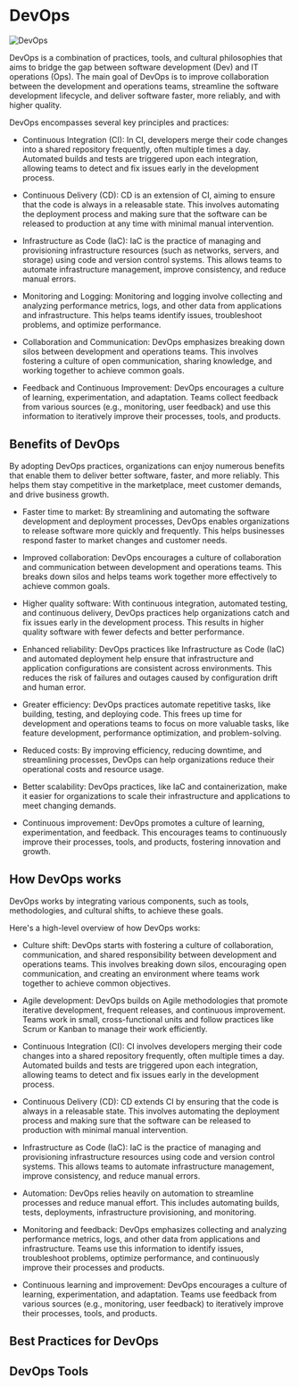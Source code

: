 # DevOps

![DevOps](../figs/mlops/devops/devops.png)

DevOps is a combination of practices, tools, and cultural philosophies that aims to bridge the gap between software development (Dev) and IT operations (Ops). The main goal of DevOps is to improve collaboration between the development and operations teams, streamline the software development lifecycle, and deliver software faster, more reliably, and with higher quality.

DevOps encompasses several key principles and practices:

- Continuous Integration (CI): In CI, developers merge their code changes into a shared repository frequently, often multiple times a day. Automated builds and tests are triggered upon each integration, allowing teams to detect and fix issues early in the development process.

- Continuous Delivery (CD): CD is an extension of CI, aiming to ensure that the code is always in a releasable state. This involves automating the deployment process and making sure that the software can be released to production at any time with minimal manual intervention.

- Infrastructure as Code (IaC): IaC is the practice of managing and provisioning infrastructure resources (such as networks, servers, and storage) using code and version control systems. This allows teams to automate infrastructure management, improve consistency, and reduce manual errors.

- Monitoring and Logging: Monitoring and logging involve collecting and analyzing performance metrics, logs, and other data from applications and infrastructure. This helps teams identify issues, troubleshoot problems, and optimize performance.

- Collaboration and Communication: DevOps emphasizes breaking down silos between development and operations teams. This involves fostering a culture of open communication, sharing knowledge, and working together to achieve common goals.

- Feedback and Continuous Improvement: DevOps encourages a culture of learning, experimentation, and adaptation. Teams collect feedback from various sources (e.g., monitoring, user feedback) and use this information to iteratively improve their processes, tools, and products.

## Benefits of DevOps

By adopting DevOps practices, organizations can enjoy numerous benefits that enable them to deliver better software, faster, and more reliably. This helps them stay competitive in the marketplace, meet customer demands, and drive business growth.

- Faster time to market: By streamlining and automating the software development and deployment processes, DevOps enables organizations to release software more quickly and frequently. This helps businesses respond faster to market changes and customer needs.

- Improved collaboration: DevOps encourages a culture of collaboration and communication between development and operations teams. This breaks down silos and helps teams work together more effectively to achieve common goals.

- Higher quality software: With continuous integration, automated testing, and continuous delivery, DevOps practices help organizations catch and fix issues early in the development process. This results in higher quality software with fewer defects and better performance.

- Enhanced reliability: DevOps practices like Infrastructure as Code (IaC) and automated deployment help ensure that infrastructure and application configurations are consistent across environments. This reduces the risk of failures and outages caused by configuration drift and human error.

- Greater efficiency: DevOps practices automate repetitive tasks, like building, testing, and deploying code. This frees up time for development and operations teams to focus on more valuable tasks, like feature development, performance optimization, and problem-solving.

- Reduced costs: By improving efficiency, reducing downtime, and streamlining processes, DevOps can help organizations reduce their operational costs and resource usage.

- Better scalability: DevOps practices, like IaC and containerization, make it easier for organizations to scale their infrastructure and applications to meet changing demands.

- Continuous improvement: DevOps promotes a culture of learning, experimentation, and feedback. This encourages teams to continuously improve their processes, tools, and products, fostering innovation and growth.

## How DevOps works

DevOps works by integrating various components, such as tools, methodologies, and cultural shifts, to achieve these goals.

Here's a high-level overview of how DevOps works:

- Culture shift: DevOps starts with fostering a culture of collaboration, communication, and shared responsibility between development and operations teams. This involves breaking down silos, encouraging open communication, and creating an environment where teams work together to achieve common objectives.

- Agile development: DevOps builds on Agile methodologies that promote iterative development, frequent releases, and continuous improvement. Teams work in small, cross-functional units and follow practices like Scrum or Kanban to manage their work efficiently.

- Continuous Integration (CI): CI involves developers merging their code changes into a shared repository frequently, often multiple times a day. Automated builds and tests are triggered upon each integration, allowing teams to detect and fix issues early in the development process.

- Continuous Delivery (CD): CD extends CI by ensuring that the code is always in a releasable state. This involves automating the deployment process and making sure that the software can be released to production with minimal manual intervention.

- Infrastructure as Code (IaC): IaC is the practice of managing and provisioning infrastructure resources using code and version control systems. This allows teams to automate infrastructure management, improve consistency, and reduce manual errors.

- Automation: DevOps relies heavily on automation to streamline processes and reduce manual effort. This includes automating builds, tests, deployments, infrastructure provisioning, and monitoring.

- Monitoring and feedback: DevOps emphasizes collecting and analyzing performance metrics, logs, and other data from applications and infrastructure. Teams use this information to identify issues, troubleshoot problems, optimize performance, and continuously improve their processes and products.

- Continuous learning and improvement: DevOps encourages a culture of learning, experimentation, and adaptation. Teams use feedback from various sources (e.g., monitoring, user feedback) to iteratively improve their processes, tools, and products.

## Best Practices for DevOps

## DevOps Tools
